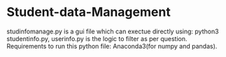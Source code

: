 # Student-data-Management
studinfomanage.py is a gui file which can exectue directly using: python3 studentinfo.py,
userinfo.py is the logic to filter as per question. Requirements to run this python file: Anaconda3(for numpy and pandas).
